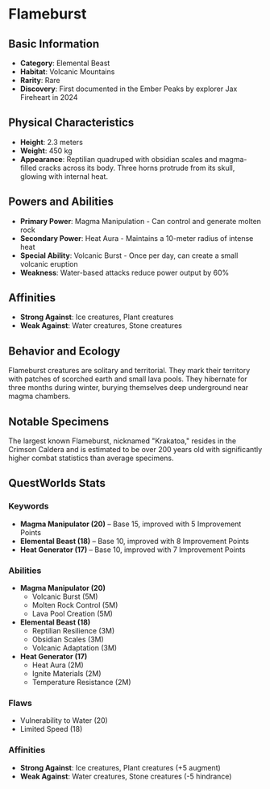 # Flameburst

## Basic Information
- **Category**: Elemental Beast
- **Habitat**: Volcanic Mountains
- **Rarity**: Rare
- **Discovery**: First documented in the Ember Peaks by explorer Jax Fireheart in 2024

## Physical Characteristics
- **Height**: 2.3 meters
- **Weight**: 450 kg
- **Appearance**: Reptilian quadruped with obsidian scales and magma-filled cracks across its body. Three horns protrude from its skull, glowing with internal heat.

## Powers and Abilities
- **Primary Power**: Magma Manipulation - Can control and generate molten rock
- **Secondary Power**: Heat Aura - Maintains a 10-meter radius of intense heat
- **Special Ability**: Volcanic Burst - Once per day, can create a small volcanic eruption
- **Weakness**: Water-based attacks reduce power output by 60%



## Affinities
- **Strong Against**: Ice creatures, Plant creatures
- **Weak Against**: Water creatures, Stone creatures

## Behavior and Ecology
Flameburst creatures are solitary and territorial. They mark their territory with patches of scorched earth and small lava pools. They hibernate for three months during winter, burying themselves deep underground near magma chambers.

## Notable Specimens
The largest known Flameburst, nicknamed "Krakatoa," resides in the Crimson Caldera and is estimated to be over 200 years old with significantly higher combat statistics than average specimens.

## QuestWorlds Stats

### Keywords
- **Magma Manipulator (20)** – Base 15, improved with 5 Improvement Points
- **Elemental Beast (18)** – Base 10, improved with 8 Improvement Points
- **Heat Generator (17)** – Base 10, improved with 7 Improvement Points

### Abilities
- **Magma Manipulator (20)**
  - Volcanic Burst (5M)
  - Molten Rock Control (5M)
  - Lava Pool Creation (5M)
- **Elemental Beast (18)**
  - Reptilian Resilience (3M)
  - Obsidian Scales (3M)
  - Volcanic Adaptation (3M)
- **Heat Generator (17)**
  - Heat Aura (2M)
  - Ignite Materials (2M)
  - Temperature Resistance (2M)

### Flaws
- Vulnerability to Water (20)
- Limited Speed (18)

### Affinities
- **Strong Against**: Ice creatures, Plant creatures (+5 augment)
- **Weak Against**: Water creatures, Stone creatures (-5 hindrance)
